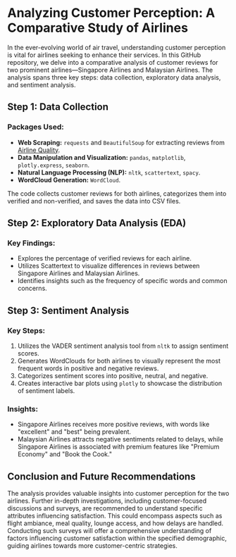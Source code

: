 # Analyzing Customer Perception: A Comparative Study of Airlines

In the ever-evolving world of air travel, understanding customer perception is vital for airlines seeking to enhance their services. In this GitHub repository, we delve into a comparative analysis of customer reviews for two prominent airlines—Singapore Airlines and Malaysian Airlines. The analysis spans three key steps: data collection, exploratory data analysis, and sentiment analysis.

## Step 1: Data Collection

### Packages Used:
- **Web Scraping:** `requests` and `BeautifulSoup` for extracting reviews from [Airline Quality](https://www.airlinequality.com/).
- **Data Manipulation and Visualization:** `pandas`, `matplotlib`, `plotly.express`, `seaborn`.
- **Natural Language Processing (NLP):** `nltk`, `scattertext`, `spacy`.
- **WordCloud Generation:** `WordCloud`.
  
The code collects customer reviews for both airlines, categorizes them into verified and non-verified, and saves the data into CSV files.

## Step 2: Exploratory Data Analysis (EDA)

### Key Findings:
- Explores the percentage of verified reviews for each airline.
- Utilizes Scattertext to visualize differences in reviews between Singapore Airlines and Malaysian Airlines.
- Identifies insights such as the frequency of specific words and common concerns.

## Step 3: Sentiment Analysis

### Key Steps:
1. Utilizes the VADER sentiment analysis tool from `nltk` to assign sentiment scores.
2. Generates WordClouds for both airlines to visually represent the most frequent words in positive and negative reviews.
3. Categorizes sentiment scores into positive, neutral, and negative.
4. Creates interactive bar plots using `plotly` to showcase the distribution of sentiment labels.

### Insights:
- Singapore Airlines receives more positive reviews, with words like "excellent" and "best" being prevalent.
- Malaysian Airlines attracts negative sentiments related to delays, while Singapore Airlines is associated with premium features like "Premium Economy" and "Book the Cook."

## Conclusion and Future Recommendations

The analysis provides valuable insights into customer perception for the two airlines. Further in-depth investigations, including customer-focused discussions and surveys, are recommended to understand specific attributes influencing satisfaction. This could encompass aspects such as flight ambiance, meal quality, lounge access, and how delays are handled. Conducting such surveys will offer a comprehensive understanding of factors influencing customer satisfaction within the specified demographic, guiding airlines towards more customer-centric strategies.
